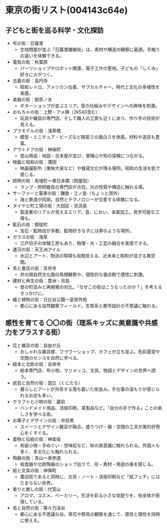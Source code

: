 # 東京の街リスト(004143c64e)
## 子どもと街を巡る科学・文化探訪
- 布の街：日暮里
  - 生地問屋が並ぶ「日暮里繊維街」は、素材や構造の観察に最適。手触りの違いを体験できる。
- 電気の街：秋葉原
  - パーツショップやロボット関連、電子工作の聖地。子どもの「しくみ」好きに火がつく。
- 古着の街：高円寺
  - 昭和レトロ、アメリカン古着、サブカルチャー。時代と文化の多様性を実感。
- 楽器の街：御茶ノ水
  - ギターショップが並ぶエリア。音の仕組みやデザインへの興味を刺激。
- おもちゃの街：上野・アメ横（2k540含む）
  - 玩具や雑貨の専門店、そして職人の工房も近くにあり、作り手の技術が見える。
- プラモデルの街：浅草橋
  - 模型・ミニチュア・ビーズなど精密さの面白さを体感。材料や道具も豊富。
- アウトドアの街：神保町
  - 登山用品・地図・古本屋が並び、冒険心や知の探検につながる。
- 映画と昭和の街：蒲田
  - 映画撮影所（東映大泉など）や銭湯文化が残る場所。昭和の生活を肌で感じる。
- 照明の街：馬喰町〜東日本橋（問屋街）
  - ランプ・照明器具の専門店が点在。光の性質や構造に触れる場。
- サーファーと電車の街：鎌倉・江ノ島（ちょっと郊外）
  - 海と鉄道が同居。自然とテクノロジーが交差する体験になる。
- タイヤと町工場の街：大田区・京浜島
  - 製造業のリアルが見えるエリア。音、におい、金属加工。見学可能な工場も。
- 鉱石の街：御徒町
  - 宝石・鉱物店が多数。鉱物好きな子には夢のような場所。
- ガラスの街：浅草
  - 江戸切子の体験工房もあり、物理・光・工芸の融合を実感できる。
- 運河の街：天王洲アイル
  - 水辺とアート、物流の現場も垣間見える、近未来と昭和が混ざる異空間。
- 鳥と書店の街：吉祥寺
  - 井の頭自然文化園の鳥類観察や、個性的な書店群で感性に刺激。
- 建材と再生の街：豊洲・月島
  - 昔の町並みと再開発の対比。「なぜこの街はこうなったのか？」を考えるきっかけに。
- 蟻と植物の街：日比谷公園〜皇居外苑
  - 都心にある自然観察フィールド。生態系と都市設計の不思議に触れる。

## 感性を育てる 〇〇の街（理系キッズに美意識や共感力をプラスする街）
- 花と雑貨の街：自由が丘
  - おしゃれな雑貨屋、フラワーショップ、カフェが立ち並ぶ。色彩感覚や空間のセンスを自然に学べる。
- 絵本と北欧の街：吉祥寺
  - 絵本専門店、布小物、マリメッコ、文具。物語とデザインの世界へ誘う。
- 民芸と自然の街：国立（くにたち）
  - 暮らしとアートが共存する落ち着いた街並み。手仕事の温もりが感じられるお店も多い。
- クラフトと小物の街：蔵前
  - ハンドメイド用品、活版印刷、革製品など。「自分の手で作る」ことの楽しさを学べる街。
- お菓子とデザインの街：中目黒
  - スイーツとデザイン雑貨が融合。盛りつけ・器・空間の工夫が美的好奇心をくすぐる。
- 着物と伝統の街：神楽坂
  - 和装小物・手ぬぐい・甘味処など、和の美意識に触れられる。外国人も多く、多文化にも触れられる。
- 陶器の街：青山〜表参道
  - 和食器や北欧陶器のショップ巡りで、形・素材・用途の美を感じる。
- 紙と文具の街：神保町
  - 書店街であると同時に、文具・ノート・活版印刷など「紙フェチ」にはたまらない世界。
- 香りと癒しの街：代官山
  - アロマ、コスメ、ベーカリー。生活を彩る小さな気配りを、街全体が表現している。
- 鳥と自然の街：等々力渓谷
  - 都心にある不思議な谷。草花や野鳥の観察を通じて、感性と理性を同時に使える。
